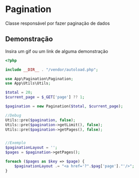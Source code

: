 
# Pagination

Classe responsável por fazer paginação de dados


## Demonstração

Insira um gif ou um link de alguma demonstração

```PHP
<?php

include __DIR__ . "/vendor/autoload.php";

use App\Pagination\Pagination;
use App\Utils\Utils;

$total = 20;
$current_page = $_GET['page'] ?? 1;

$pagination = new Pagination($total, $current_page);

//Debug
Utils::pre($pagination, false);
Utils::pre($pagination->getLimit(), false);
Utils::pre($pagination->getPages(), false);


//Exemplo
$paginationLayout = '';
$pages = $pagination->getPages();

foreach ($pages as $key => $page) {
    $paginationLayout .= "<a href='?".$pag['page']."'/>";
}
```